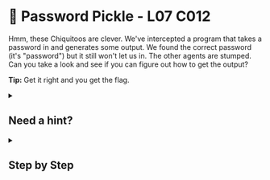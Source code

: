 # 🥒 Password Pickle - L07 C012

Hmm, these Chiquitoos are clever. We've intercepted a program that takes a password in and generates some output. We found the correct password (it's "password") but it still won't let us in. The other agents are stumped. Can you take a look and see if you can figure out how to get the output?

**Tip:** Get it right and you get the flag.

<details><summary>

## Need a hint?</summary>

```txt
💡 Hint: It seems the password is time sensitive; you must enter it under a certain time limit or
   else the program will not allow you in.
   Try to find a command that will output whatever you type back to you.
   Then see what happens when you pipe that command into the program.
```

</details>

<details><summary>

## Step by Step</summary>

- Download the program on a Linux machine
- Open up a terminal, go to where the program is located and run `chmod +x filename.exe`
- Run `echo password | ./filename.exe`
- The flag should come up

</details>
